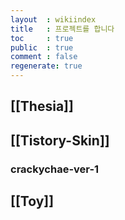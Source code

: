 ```yaml
---
layout  : wikiindex
title   : 프로젝트를 합니다
toc     : true
public  : true
comment : false
regenerate: true
---
```


## [[Thesia]]

## [[Tistory-Skin]]

### crackychae-ver-1

## [[Toy]]
